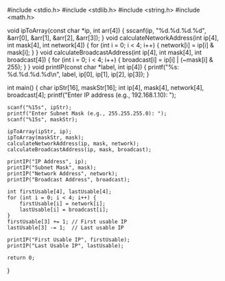 #include <stdio.h>
#include <stdlib.h>
#include <string.h>
#include <math.h>

void ipToArray(const char *ip, int arr[4]) {
    sscanf(ip, "%d.%d.%d.%d", &arr[0], &arr[1], &arr[2], &arr[3]);
}
void calculateNetworkAddress(int ip[4], int mask[4], int network[4]) {
    for (int i = 0; i < 4; i++) {
        network[i] = ip[i] & mask[i];
    }
}
void calculateBroadcastAddress(int ip[4], int mask[4], int broadcast[4]) {
    for (int i = 0; i < 4; i++) {
        broadcast[i] = ip[i] | (~mask[i] & 255);
    }
}
void printIP(const char *label, int ip[4]) {
    printf("%s: %d.%d.%d.%d\n", label, ip[0], ip[1], ip[2], ip[3]);
}


int main() {
    char ipStr[16], maskStr[16];
    int ip[4], mask[4], network[4], broadcast[4];
    printf("Enter IP address (e.g., 192.168.1.10): ");

    scanf("%15s", ipStr);
    printf("Enter Subnet Mask (e.g., 255.255.255.0): ");
    scanf("%15s", maskStr);

    ipToArray(ipStr, ip);
    ipToArray(maskStr, mask);
    calculateNetworkAddress(ip, mask, network);
    calculateBroadcastAddress(ip, mask, broadcast);

    printIP("IP Address", ip);
    printIP("Subnet Mask", mask);
    printIP("Network Address", network);
    printIP("Broadcast Address", broadcast);

    int firstUsable[4], lastUsable[4];
    for (int i = 0; i < 4; i++) {
        firstUsable[i] = network[i];
        lastUsable[i] = broadcast[i];
    }
    firstUsable[3] += 1; // First usable IP
    lastUsable[3] -= 1;  // Last usable IP

    printIP("First Usable IP", firstUsable);
    printIP("Last Usable IP", lastUsable);

    return 0;
}

